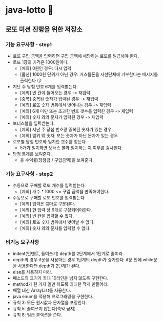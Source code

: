 # java-lotto 🎫
## 로또 미션 진행을 위한 저장소

### 기능 요구사항 - step1

- 로또 구입 금액을 입력하면 구입 금액에 해당하는 로또를 발급해야 한다.
- 로또 1장의 가격은 1000원이다.
    - [예외] 0원인 경우: 다시 입력
    - [옵션] 1000원 단위가 아닌 경우: 거스름돈을 자선단체에 기부한다는 메시지를 출력한다 😗
- 지난 주 당첨 번호 6개를 입력받는다.
    - [예외] 빈 칸이 들어오는 경우 -> 재입력
    - [중복] 중복된 숫자가 입력된 경우 -> 재입력
    - [예외] 로또 숫자 범위에서 벗어나는 경우 -> 재입력
    - [예외] 6개 미만 또는 초과한 번호 갯수를 입력한 경우 -> 재입력
    - [예외] 숫자 외의 문자가 입력된 경우 -> 재입력
- 보너스볼을 입력받는다.
    - [예외] 지난 주 당첨 번호랑 중복된 숫자가 있는 경우
    - [예외] 범위 밖 숫자, 또는 숫자가 아닌 문자가 있는 경우
- 로또별 당첨 번호와 일치한 갯수를 찾는다.
    - 5개가 일치하면 보너스 볼과 일치하는 지 여부를 검사한다.
- 당첨 통계를 보여준다.
    - 총 수익률(당첨금 / 구입금액)을 보여준다.
  
### 기능 요구사항 - step2

- 수동으로 구매할 로또 개수를 입력받는다.
  - [예외] 개수 * 1000 <= 구입 금액을 만족해야한다.
- 수동으로 구매할 로또 번호를 입력받는다.
  - [예외] 입력은 콤마로 구분된다.
  - [예외] 한 입력 당 6개로 구성되어야한다.
  - [예외] 빈 칸을 입력할 수 없다.
  - [예외] 로또 숫자 범위에서 벗어날 수 없다.
  - [예외] 숫자 외의 문자를 입력할 수 없다.



### 비기능 요구사항
- indent(인덴트, 들여쓰기) depth를 2단계에서 1단계로 줄여라.
- depth의 경우 if문을 사용하는 경우 1단계의 depth가 증가한다. if문 안에 while문을 사용한다면 depth가 2단계가 된다.
- else를 사용하지 마라.
- 메소드의 크기가 최대 10라인을 넘지 않도록 구현한다.
- method가 한 가지 일만 하도록 최대한 작게 만들어라.
- 배열 대신 ArrayList를 사용한다.
- java enum을 적용해 프로그래밍을 구현한다.
- 규칙 3: 모든 원시값과 문자열을 포장한다.
- 규칙 5: 줄여쓰지 않는다(축약 금지).
- 규칙 8: 일급 콜렉션을 쓴다.